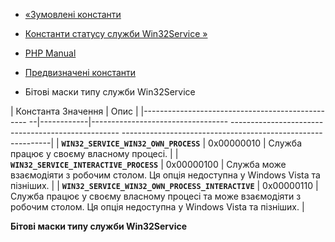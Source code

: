 - [«Зумовлені константи](win32service.constants.md)
- [Константи статусу служби Win32Service
»](win32service.constants.servicestatus.md)

- [PHP Manual](index.md)
- [Предвизначені константи](win32service.constants.md)
- Бітові маски типу служби Win32Service

| Константа Значення | Опис |
|------------------------------------------------- --|------------|---------------------------------- -------------------------------------------------- -------------------------------------------------- ----------|
| **`WIN32_SERVICE_WIN32_OWN_PROCESS`** | 0x00000010 | Служба працює у своєму власному процесі. |
| **`WIN32_SERVICE_INTERACTIVE_PROCESS`** | 0x00000100 | Служба може взаємодіяти з робочим столом. Ця опція недоступна у Windows Vista та пізніших. |
| **`WIN32_SERVICE_WIN32_OWN_PROCESS_INTERACTIVE`** | 0x00000110 | Служба працює у своєму власному процесі та може взаємодіяти з робочим столом. Ця опція недоступна у Windows Vista та пізніших. |

**Бітові маски типу служби Win32Service**
